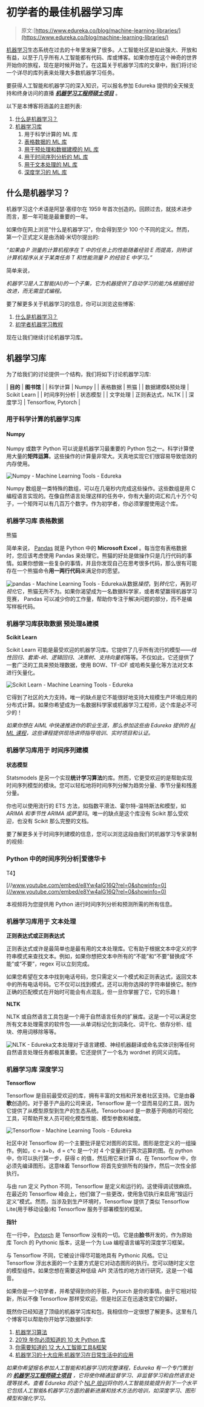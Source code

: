 # 初学者的最佳机器学习库

> 原文:[https://www.edureka.co/blog/machine-learning-libraries/](https://www.edureka.co/blog/machine-learning-libraries/)

[机器学习](https://www.edureka.co/blog/machine-learning-tutorial/)生态系统在过去的十年里发展了很多。人工智能社区是如此强大、开放和有益，以至于几乎所有人工智能都有代码、库或博客。如果你想在这个神奇的世界开始你的旅程，现在是时候开始了。在这篇关于机器学习库的文章中，我们将讨论一个详尽的库列表来处理大多数机器学习任务。

要获得人工智能和机器学习的深入知识，可以报名参加 Edureka 提供的全天候支持和终身访问的直播 ***[机器学习工程师硕士项目](https://www.edureka.co/masters-program/machine-learning-engineer-training)*** 。

以下是本博客将涵盖的主题列表:

1.  [什么是机器学习？](#What%20Is%20Machine%20Learning)
2.  [机器学习库](#Machine%20Learning%20Tools)
    1.  用于科学计算的 ML 库
    2.  [表格数据的 ML 库](#ML%20Tools%20For%20Tabular%20Data)
    3.  [用于预处理和数据建模的 ML 库](#ML%20Tools%20For%20Pre-processing%20and%20Data%20Modelling)
    4.  [用于时间序列分析的 ML 库](#ML%20Tools%20For%20Time-Series%20Analysis)
    5.  [用于文本处理的 ML 库](#ML%20Tools%20For%20Text%20Processing)
    6.  [深度学习的 ML 库](#ML%20Tools%20For%20Deep%20Learning)

## **什么是机器学习？**

机器学习这个术语是阿瑟·塞缪尔在 1959 年首次创造的。回顾过去，就技术进步而言，那一年可能是最重要的一年。

如果你在网上浏览“什么是机器学习”，你会得到至少 100 个不同的定义。然而，第一个正式定义是由汤姆·米切尔提出的:

*“如果由 P 测量的计算机程序在 T 中的任务上的性能随着经验 E 而提高，则称该计算机程序从关于某类任务 T 和性能测量 P 的经验 E 中学习。”*

简单来说，

*机器学习是人工智能(AI)的一个子集，它为机器提供了自动学习的能力&根据经验改进，而无需显式编程。*

要了解更多关于机器学习的信息，你可以浏览这些博客:

1.  [什么是机器学习？](https://www.edureka.co/blog/what-is-machine-learning/)
2.  [初学者机器学习教程](https://www.edureka.co/blog/machine-learning-tutorial/)

现在让我们继续讨论机器学习库。

## **机器学习库**

为了给我们的讨论提供一个结构，我们将如下讨论机器学习库:

| **目的** | **图书馆** |
| 科学计算 | Numpy |
| 表格数据 | 熊猫 |
| 数据建模&预处理 | Scikit Learn |
| 时间序列分析 | 状态模型 |
| 文字处理 | 正则表达式，NLTK |
| 深度学习 | Tensorflow, Pytorch |

### **用于科学计算的机器学习库**

#### **Numpy**

Numpy 或数字 Python 可以说是机器学习最重要的 Python 包之一。科学计算使用大量的**矩阵运算**。这些操作的计算量非常大。天真地实现它们很容易导致低效的内存使用。

![Numpy - Machine Learning Tools - Edureka](../Images/7fc529d7912195446865e5dda331973d.png)

Numpy 数组是一类特殊的数组，可以在几毫秒内完成这些操作。这些数组是用 C 编程语言实现的。在像自然语言处理这样的任务中，你有大量的词汇和几十万个句子，一个矩阵可以有几百万个数字。作为初学者，你必须掌握使用这个库。

### **机器学习库** **表格数据**

熊猫

简单来说， [Pandas](https://www.edureka.co/blog/python-pandas-tutorial/) 就是 Python 中的 **Microsoft Excel** 。每当您有表格数据时，您应该考虑使用 Pandas 来处理它。熊猫的好处是做操作只是几行代码的事情。如果你想做一些复杂的事情，并且你发现自己在思考很多代码，那么很有可能存在一个熊猫命令**用一两行代码**来满足你的愿望。

![pandas - Machine Learning Tools - Edureka](../Images/71138be3c4b0553134f2c6bbcc957498.png)从数据*操控*，到*转化*它，再到*可视化*它，熊猫无所不为。如果你渴望成为一名数据科学家，或者希望赢得机器学习竞赛， Pandas 可以减少你的工作量，帮助你专注于解决问题的部分，而不是编写样板代码。

### **机器学习库获取数据** **预处理&建模**

**Scikit Learn**

Scikit Learn 可能是最受欢迎的机器学习库。它提供了几乎所有流行的模型——*线性回归、套索-岭、逻辑回归、决策树、支持向量机*等等。不仅如此，它还提供了一套广泛的工具来预处理数据，使用 BOW、TF-IDF 或哈希矢量化等方法对文本进行矢量化。

![Scikit Learn - Machine Learning Tools - Edureka](../Images/958f4d0f7154ce308840237a3afeafcc.png)

它得到了社区的大力支持。唯一的缺点是它不能很好地支持大规模生产环境应用的分布式计算。如果你希望成为一名数据科学家或机器学习工程师，这个库是必不可少的！

*如果你想在 AIML 中快速推进你的职业生涯，那么参加这些由 Edureka 提供的 [AI ML 课程](https://www.edureka.co/executive-programs/machine-learning-and-ai)，这些课程提供现场讲师指导培训、实时项目和认证。*

### **机器学习库用于** **时间序列建模**

**状态模型**

Statsmodels 是另一个实现**统计学习算法**的库。然而，它更受欢迎的是帮助实现时间序列模型的模块。您可以轻松地将时间序列分解为趋势分量、季节分量和残差分量。

你也可以使用流行的 ETS 方法，如指数平滑法、霍尔特-温特斯法和模型，如 *ARIMA 和季节性 ARIMA 或萨里玛*。唯一的缺点是这个库没有 Scikit 那么受欢迎，也没有 Scikit 那么完整的文档。

要了解更多关于时间序列建模的信息，您可以浏览这段由我们的机器学习专家录制的视频:

### **Python 中的时间序列分析|爱德华卡**

T4】

[//www.youtube.com/embed/e8Yw4alG16Q?rel=0&showinfo=0](//www.youtube.com/embed/e8Yw4alG16Q?rel=0&showinfo=0)

本视频将为您提供用 Python 进行时间序列分析和预测所需的所有信息。

### **机器学习库用于** **文本处理**

**正则表达式或正则表达式**

正则表达式或许是最简单也是最有用的文本处理库。它有助于根据文本中定义的字符串模式来查找文本。例如，如果你想把文本中所有的“不能”和“不要”替换成“不能”或“不要”，regex 可以立刻完成。

如果您希望在文本中找到电话号码，您只需定义一个模式和正则表达式，返回文本中的所有电话号码。它不仅可以找到模式，还可以用你选择的字符串替换它。制作正确的匹配模式在开始时可能会有点混乱，但一旦你掌握了它，它的乐趣！

**NLTK**

NLTK 或自然语言工具包是一个用于自然语言任务的扩展库。这是一个可以满足您所有文本处理需求的软件包——从单词标记化到词条化、词干化、依存分析、组块、停用词移除等等。

![NLTK - Edureka](../Images/c7b7234130c1c5c14754c6586c87db42.png)文本处理对于语言建模、神经机器翻译或命名实体识别等任何自然语言处理任务都极其重要。它还提供了一个名为 wordnet 的同义词库。

### **机器学习库** **深度学习**

**Tensorflow**

Tensorflow 是目前最受欢迎的库，拥有丰富的文档和开发者社区支持。它是由**谷歌**创造的。对于基于产品的公司来说，Tensorflow 是一个显而易见的工具，因为它提供了从模型原型到生产的生态系统。Tensorboard 是一款基于网络的可视化工具，可帮助开发人员可视化模型性能、模型参数和梯度。

![Tensorflow - Machine Learning Tools - Edureka](../Images/e092c26ac2a1142f449c4533d935061f.png)

社区中对 Tensorflow 的一个主要批评是它对图形的实现。图形是您定义的一组操作。例如，c = a+b，d = c*c 是一个对 4 个变量进行两次运算的图。在 python 中，你可以执行第一步，获得 c 的值，然后用它来计算 d，在 Tensorflow 中，你必须先编译图形。这意味着 Tensorflow 将首先安排所有的操作，然后一次性全部执行。

与由 run 定义 Python 不同，Tensorflow 是定义和运行的。这使得调试很麻烦。在最近的 Tensorflow 峰会上，他们做了一些更改，使用急切执行来启用“按运行定义”模式。然而，当涉及到生产环境时，Tensorflow 提供了类似 Tensorflow Lite(用于移动设备)和 Tensorflow 服务于部署模型的框架。

**指针**

在一行中， [Pytorch](https://www.edureka.co/blog/pytorch-tutorial/) 是 Tensorflow 没有的一切。它是由**脸书**开发的，作为原始库 Torch 的 Pythonic 版本，这是一个为 Lua 编程语言编写的深度学习框架。

与 Tensorflow 不同，它被设计得尽可能地具有 Pythonic 风格。它让 Tensorflow 浮出水面的一个主要方式是它对动态图形的执行。您可以随时定义您的模型组件。如果您想在需要这种低级 API 灵活性的地方进行研究，这是一个福音。

如果你是一个初学者，并希望得到你的手脏，Pytorch 是你的事情。由于它相对较新，所以不像 Tensorflow 那样受欢迎。但是社区正在迅速改变它的偏好。

既然你已经知道了顶级的机器学习库和包，我相信你一定很想了解更多。这里有几个博客可以帮助你开始学习数据科学:

1.  [机器学习算法](https://www.edureka.co/blog/machine-learning-algorithms/)
2.  [2019 年你必须知道的 10 大 Python 库](https://www.edureka.co/blog/python-libraries/)
3.  [你需要知道的 12 大人工智能工具&框架](https://www.edureka.co/blog/top-12-artificial-intelligence-tools/)
4.  [机器学习的十大应用:机器学习在日常生活中的应用](https://www.edureka.co/blog/machine-learning-applications/)

*如果你希望报名参加人工智能和机器学习的完整课程，Edureka 有一个专门策划的  [**机器学习工程师硕士项目**](https://www.edureka.co/masters-program/machine-learning-engineer-training) ，它将使你精通监督学习、非监督学习和自然语言处理等技术。查看 Edureka 的这个 [NLP 培训](https://www.edureka.co/python-natural-language-processing-course)将你的人工智能技能提升到下一个水平它包括人工智能&机器学习方面的最新进展和技术方法的培训，如深度学习、图形模型和强化学习。*